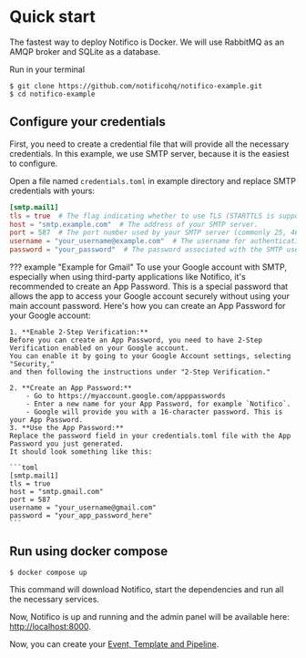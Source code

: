 # Quick start
The fastest way to deploy Notifico is Docker. We will use RabbitMQ as an AMQP broker and SQLite as a database.

Run in your terminal
```shell
$ git clone https://github.com/notificohq/notifico-example.git
$ cd notifico-example
```

## Configure your credentials
First, you need to create a credential file that will provide all the necessary credentials.
In this example, we use SMTP server, because it is the easiest to configure.

Open a file named `credentials.toml` in example directory and replace SMTP credentials with yours:

```toml
[smtp.mail1]
tls = true  # The flag indicating whether to use TLS (STARTTLS is supported, too)
host = "smtp.example.com"  # The address of your SMTP server.
port = 587  # The port number used by your SMTP server (commonly 25, 465, or 587).
username = "your_username@example.com"  # The username for authenticating with the SMTP server.
password = "your_password"  # The password associated with the SMTP username.
```

??? example "Example for Gmail"
    To use your Google account with SMTP, especially when using third-party applications like Notifico,
    it's recommended to create an App Password. This is a special password that allows the app to access your Google account
    securely without using your main account password. Here's how you can create an App Password for your Google account:

    1. **Enable 2-Step Verification:**
    Before you can create an App Password, you need to have 2-Step Verification enabled on your Google account.
    You can enable it by going to your Google Account settings, selecting "Security,"
    and then following the instructions under "2-Step Verification."

    2. **Create an App Password:**
        - Go to https://myaccount.google.com/apppasswords
        - Enter a new name for your App Password, for example `Notifico`.
        - Google will provide you with a 16-character password. This is your App Password.
    3. **Use the App Password:**
    Replace the password field in your credentials.toml file with the App Password you just generated.
    It should look something like this:

    ```toml
    [smtp.mail1]
    tls = true
    host = "smtp.gmail.com"
    port = 587
    username = "your_username@gmail.com"
    password = "your_app_password_here"
    ```

## Run using docker compose

```shell
$ docker compose up
```

This command will download Notifico, start the dependencies and run all the necessary services.

Now, Notifico is up and running and the admin panel will be available here: [http://localhost:8000](http://localhost:8000).

Now, you can create your [Event, Template and Pipeline](pipelines.md).
